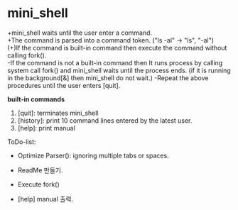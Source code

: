 # mini_shell

 +mini_shell waits until the user enter a command.  
 +The command is parsed into a command token. ("ls -al" -> "ls", "-al")  
 (+)If the command is built-in command then execute the command without calling fork().  
 -If the command is not a built-in command then It runs process by calling system call fork() and mini_shell waits until the process ends.
    (if it is running in the background[&] then mini_shell do not wait.)
 -Repeat the above procedures until the user enters [quit].
 
 **built-in commands**
  1. [quit]: terminates mini_shell
  2. [history]: print 10 command lines entered by the latest user.
  3. [help]: print manual


ToDo-list:
 + Optimize Parser(): ignoring multiple tabs or spaces.
 - ReadMe 만들기.
 + Execute fork()
 - [help] manual 출력.
